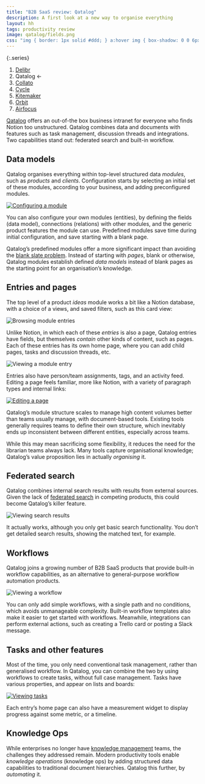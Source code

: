 ```yaml
---
title: "B2B SaaS review: Qatalog"
description: A first look at a new way to organise everything
layout: hh
tags: productivity review
image: qatalog/fields.png
css: "img { border: 1px solid #ddd; } a:hover img { box-shadow: 0 0 6px 2px #428bca; }"
---
```


{:.series}
1. [Delibr](delibr-views)
2. Qatalog ←
3. [Collato](collato-review)
3. [Cycle](cycle-review)
4. [Kitemaker](kitemaker-review)
5. [Orbit](orbit-review)
6. [Airfocus](airfocus-review)

[Qatalog](https://qatalog.com) offers an out-of-the box business intranet for everyone who finds Notion too unstructured.
Qatalog combines data and documents with features such as task management, discussion threads and integrations.
Two capabilities stand out: federated search and built-in workflow.

## Data models

Qatalog organises everything within top-level structured data _modules_, such as _products_ and _clients_.
Configuration starts by selecting an initial set of these modules, according to your business, and adding preconfigured modules.

[![Configuring a module](qatalog/fields.webp)](qatalog/fields.webp)

You can also configure your own modules (entities), by defining the fields (data model), connections (relations) with other modules, and the generic product features the module can use.
Predefined modules save time during initial configuration, and save starting with a blank page.

Qatalog’s predefined modules offer a more significant impact than avoiding the 
[blank slate problem](https://signalvnoise.com/archives/000375.php).
Instead of starting with _pages_, blank or otherwise, Qatalog modules establish defined _data models_ instead of blank pages as the starting point for an organisation’s knowledge.

## Entries and pages

The top level of a product _ideas_ module works a bit like a Notion database, with a choice of a views, and saved filters, such as this card view:

![Browsing module entries](qatalog/browse.webp)

Unlike Notion, in which each of these _entries_ is also a page, Qatalog entries have fields, but themselves _contain_ other kinds of content, such as pages.
Each of these entries has its own home page, where you can add child pages, tasks and discussion threads, etc.

![Viewing a module entry](qatalog/entry.webp)

Entries also have person/team assignments, tags, and an activity feed.
Editing a page feels familiar, more like Notion, with a variety of paragraph types and internal links:

[![Editing a page](qatalog/page.webp)](qatalog/page.webp)

Qatalog’s module structure scales to manage high content volumes better than teams usually manage, with document-based tools.
Existing tools generally requires teams to define their own structure, which inevitably ends up inconsistent between different entities, especially across teams.

While this may mean sacrificing some flexibility, it reduces the need for the librarian teams always lack.
Many tools capture organisational knowledge; Qatalog’s value proposition lies in actually _organising_ it.

## Federated search

Qatalog combines internal search results with results from external sources.
Given the lack of [federated search](https://en.wikipedia.org/wiki/Federated_search)
in competing products, this could become Qatalog’s killer feature.

![Viewing search results](qatalog/search-results.webp)

It actually works, although you only get basic search functionality.
You don’t get detailed search results, showing the matched text, for example.

## Workflows

Qatalog joins a growing number of B2B SaaS products that provide built-in workflow capabilities, as an alternative to general-purpose workflow automation products.

![Viewing a workflow](qatalog/workflow.webp)

You can only add simple workflows, with a single path and no conditions, which avoids unmanageable complexity.
Built-in workflow templates also make it easier to get started with workflows.
Meanwhile, integrations can perform external actions, such as creating a Trello card or posting a Slack message.

## Tasks and other features

Most of the time, you only need conventional task management, rather than generalised workflow.
In Qatalog, you can combine the two by using workflows to create tasks, without full case management.
Tasks have various properties, and appear on lists and boards:

[![Viewing tasks](qatalog/tasks.webp)](qatalog/tasks.webp)

Each entry’s home page can also have a measurement widget to display progress against some metric, or a timeline.

## Knowledge Ops

While enterprises no longer have 
[knowledge management](https://en.wikipedia.org/wiki/Knowledge_management)
teams, the challenges they addressed remain.
Modern productivity tools enable _knowledge operations_ (knowledge ops) by adding structured data capabilities to traditional document hierarchies.
Qatalog this further, by _automating_ it.